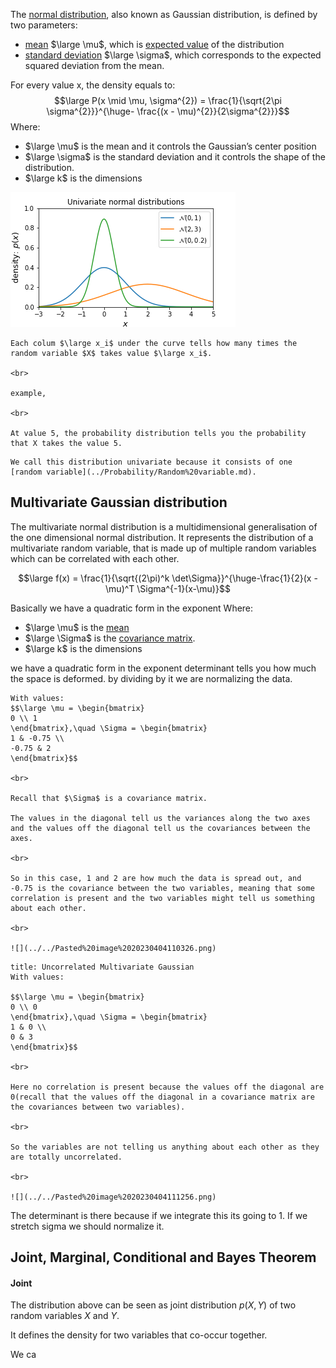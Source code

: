 The [normal distribution](../Probability/Normal%20distribution.md), also known as Gaussian distribution, is defined by two parameters:
- [mean](../Statistics/Mean.md) $\large \mu$, which is [expected value](../Statistics/Expected%20value.md) of the distribution 
- [standard deviation](../Statistics/Standard%20Deviation.md) $\large \sigma$, which corresponds to the expected squared deviation from the mean.

For every value x, the density equals to:
$$\large P(x \mid \mu, \sigma^{2}) = \frac{1}{\sqrt{2\pi \sigma^{2}}}^{\huge- \frac{(x - \mu)^{2}}{2\sigma^{2}}}$$
Where:
- $\large \mu$ is the mean and it controls the Gaussian’s center position
- $\large \sigma$ is the standard deviation and it controls the shape of the distribution.
- $\large k$ is the dimensions

![](../z_images/Pasted%20image%2020230402120530.png)


```ad-tldr
Each colum $\large x_i$ under the curve tells how many times the random variable $X$ takes value $\large x_i$.

<br>

example,

<br>

At value 5, the probability distribution tells you the probability that X takes the value 5.
```

```ad-hint
We call this distribution univariate because it consists of one [random variable](../Probability/Random%20variable.md).
```


## Multivariate Gaussian distribution

The multivariate normal distribution is a multidimensional generalisation of the one dimensional normal distribution. It represents the distribution of a multivariate random variable, that is made up of multiple random variables which can be correlated with each other.

$$\large f(x) = \frac{1}{\sqrt{(2\pi)^k \det\Sigma}}^{\huge-\frac{1}{2}(x - \mu)^T \Sigma^{-1}(x-\mu)}$$

Basically we have a quadratic form in the exponent
Where:
- $\large \mu$ is the [mean](../Statistics/Mean.md)
- $\large \Sigma$ is the [covariance matrix](Covariance%20matrix.md).
- $\large k$ is the dimensions

we have a quadratic form in the exponent
determinant tells you how much the space is deformed. by dividing by it we are normalizing the data.


```ad-example
With values:
$$\large \mu = \begin{bmatrix}
0 \\ 1
\end{bmatrix},\quad \Sigma = \begin{bmatrix}
1 & -0.75 \\
-0.75 & 2
\end{bmatrix}$$

<br>

Recall that $\Sigma$ is a covariance matrix.

The values in the diagonal tell us the variances along the two axes and the values off the diagonal tell us the covariances between the axes.

<br>

So in this case, 1 and 2 are how much the data is spread out, and -0.75 is the covariance between the two variables, meaning that some correlation is present and the two variables might tell us something about each other.

<br>

![](../../Pasted%20image%2020230404110326.png)
```

```ad-example
title: Uncorrelated Multivariate Gaussian
With values:

$$\large \mu = \begin{bmatrix}
0 \\ 0
\end{bmatrix},\quad \Sigma = \begin{bmatrix}
1 & 0 \\
0 & 3
\end{bmatrix}$$

<br>

Here no correlation is present because the values off the diagonal are 0(recall that the values off the diagonal in a covariance matrix are the covariances between two variables).

<br>

So the variables are not telling us anything about each other as they are totally uncorrelated.

<br>

![](../../Pasted%20image%2020230404111256.png)

```


The determinant is there because if we integrate this its going to 1. If we stretch sigma we should normalize it.


## Joint, Marginal, Conditional and Bayes Theorem

#### Joint
The distribution above can be seen as joint distribution $p(X, Y)$ of two random variables $X$ and $Y$.

It defines the density for two variables that co-occur together.

We ca